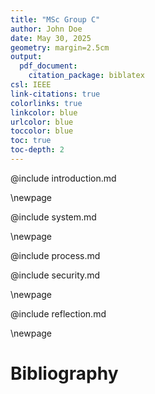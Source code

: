 ```yaml
---
title: "MSc Group C"
author: John Doe
date: May 30, 2025
geometry: margin=2.5cm
output:
  pdf_document:
    citation_package: biblatex
csl: IEEE
link-citations: true
colorlinks: true
linkcolor: blue
urlcolor: blue
toccolor: blue
toc: true
toc-depth: 2
---
```


@include introduction.md

\newpage

@include system.md

\newpage

@include process.md

@include security.md

\newpage

@include reflection.md

\newpage

# Bibliography